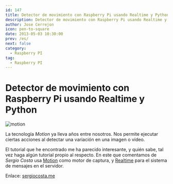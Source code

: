 ```yaml
---
id: 147
title: Detector de movimiento con Raspberry Pi usando Realtime y Python
description: Detector de movimiento con Raspberry Pi usando Realtime y Python
author: Jose Cerrejon
icon: pen-to-square
date: 2013-05-03 10:30:00
prev: /es/
next: false
category:
  - Raspberry PI
tag:
  - Raspberry PI
---
```


# Detector de movimiento con Raspberry Pi usando Realtime y Python

![motion](/images/motiond.jpg)

La tecnología *Motion* ya lleva años entre nosotros. Nos permite ejecutar ciertas acciones al detectar una variación en una imagen o vídeo.

El tutorial que he encontrado me ha parecido interesante, y quién sabe, tal vez haga algún tutorial propio al respecto. En este que comentamos de *Sergio Costa* usa [Motion](http://www.lavrsen.dk/foswiki/bin/view/Motion/WebHome) como motor de captura, y [Realtime](http://www.xrtml.org/) para el sistema de mensajes en el servidor.

Enlace: [sergiocosta.me](http://sergiocosta.me/post/49453141093/raspberrypi-motion-detector-realtime-python)
